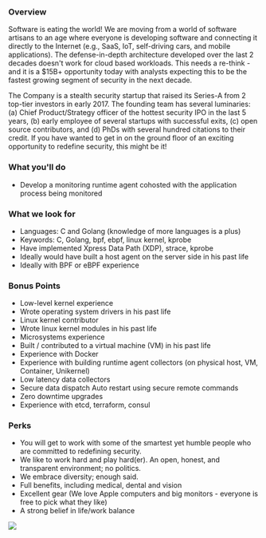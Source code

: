 


### Overview
Software is eating the world! We are moving from a world of software artisans to an age where everyone is developing software and connecting it directly to the Internet (e.g., SaaS, IoT, self-driving cars, and mobile applications). The defense-in-depth architecture developed over the last 2 decades doesn't work for cloud based workloads. This needs a re-think - and it is a $15B+ opportunity today with analysts expecting this to be the fastest growing segment of security in the next decade. 

The Company is a stealth security startup that raised its Series-A from 2 top-tier investors in early 2017. The founding team has several luminaries: (a) Chief Product/Strategy officer of the hottest security IPO in the last 5 years, (b) early employee of several startups with successful exits, (c) open source contributors, and (d) PhDs with several hundred citations to their credit. 
If you have wanted to get in on the ground floor of an exciting opportunity to redefine security, this might be it! 

### What you'll do
+ Develop a monitoring runtime agent cohosted with the application process being monitored

### What we look for
+ Languages: C and Golang (knowledge of more languages is a plus) 
+ Keywords: C, Golang, bpf, ebpf, linux kernel, kprobe 
+ Have implemented Xpress Data Path (XDP), strace, kprobe 
+ Ideally would have built a host agent on the server side in his past life 
+ Ideally with BPF or eBPF experience

### Bonus Points
+ Low-level kernel experience 
+ Wrote operating system drivers in his past life 
+ Linux kernel contributor 
+ Wrote linux kernel modules in his past life 
+ Microsystems experience 
+ Built / contributed to a virtual machine (VM) in his past life 
+ Experience with Docker 
+ Experience with building runtime agent collectors (on physical host, VM, Container, Unikernel) 
+ Low latency data collectors 
+ Secure data dispatch Auto restart using secure remote commands 
+ Zero downtime upgrades 
+ Experience with etcd, terraform, consul

### Perks
+ You will get to work with some of the smartest yet humble people who are committed to redefining security. 
+ We like to work hard and play hard(er). An open, honest, and transparent environment; no politics. 
+ We embrace diversity; enough said. 
+ Full benefits, including medical, dental and vision 
+ Excellent gear (We love Apple computers and big monitors - everyone is free to pick what they like) 
+ A strong belief in life/work balance


[<img src='https://dabuttonfactory.com/button.png?t=Apply&f=Calibri-Bold&ts=24&tc=fff&tshs=1&tshc=000&hp=20&vp=8&c=5&bgt=gradient&bgc=3d85c6&ebgc=073763'>](https://letsrockit.co/users/auth/github?job_id=u2hpznrmzwz0-systems-engineer-c-golang)
